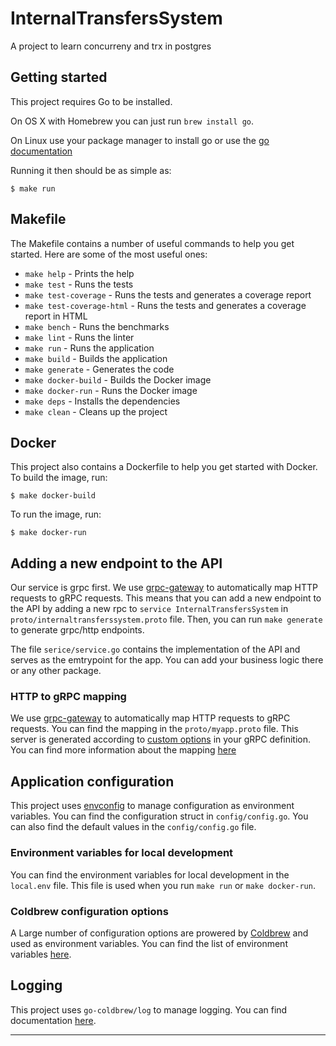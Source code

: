# InternalTransfersSystem

A project to learn concurreny and trx in postgres

## Getting started

This project requires Go to be installed.

On OS X with Homebrew you can just run `brew install go`.

On Linux use your package manager to install go or use the [go documentation](https://go.dev/doc/install)

Running it then should be as simple as:

```console
$ make run
```

## Makefile

The Makefile contains a number of useful commands to help you get started. Here are some of the most useful ones:
- `make help` - Prints the help
- `make test` - Runs the tests
- `make test-coverage` - Runs the tests and generates a coverage report
- `make test-coverage-html` - Runs the tests and generates a coverage report in HTML
- `make bench` - Runs the benchmarks
- `make lint` - Runs the linter
- `make run` - Runs the application
- `make build` - Builds the application
- `make generate` - Generates the code
- `make docker-build` - Builds the Docker image
- `make docker-run` - Runs the Docker image
- `make deps` - Installs the dependencies
- `make clean` - Cleans up the project

## Docker

This project also contains a Dockerfile to help you get started with Docker. To build the image, run:

```console
$ make docker-build
```

To run the image, run:

```console
$ make docker-run
```

## Adding a new endpoint to the API

Our service is grpc first. We use [grpc-gateway] to automatically map HTTP requests to gRPC requests. This means that you can add a new endpoint to the API by adding a new rpc to `service InternalTransfersSystem` in `proto/internaltransferssystem.proto` file. Then, you can run `make generate` to generate grpc/http endpoints.

The file `serice/service.go` contains the implementation of the API and serves as the emtrypoint for the app. You can add your business logic there or any other package.

### HTTP to gRPC mapping

We use [grpc-gateway] to automatically map HTTP requests to gRPC requests. You can find the mapping in the `proto/myapp.proto` file. This server is generated according to [custom options](https://cloud.google.com/service-infrastructure/docs/service-management/reference/rpc/google.api#http) in your gRPC definition.  You can find more information about the mapping [here](https://grpc-ecosystem.github.io/grpc-gateway/docs/tutorials/adding_annotations/)

## Application configuration

This project uses [envconfig] to manage configuration as environment variables. You can find the configuration struct in `config/config.go`. You can also find the default values in the `config/config.go` file.

### Environment variables for local development

You can find the environment variables for local development in the `local.env` file. This file is used when you run `make run` or `make docker-run`.

### Coldbrew configuration options

A Large number of configuration options are prowered by [Coldbrew] and used as environment variables. You can find the list of environment variables [here](https://pkg.go.dev/github.com/go-coldbrew/core/config#Config).

## Logging

This project uses `go-coldbrew/log` to manage logging. You can find documentation [here](https://pkg.go.dev/github.com/go-coldbrew/log).

---
[envconfig]: https://github.com/kelseyhightower/envconfig
[grpc-gateway]: https://grpc-ecosystem.github.io/grpc-gateway/
[Coldbrew]: https://docs.coldbrew.cloud
